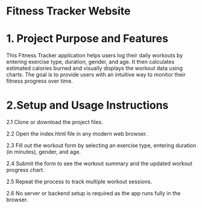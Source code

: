 # Fitness Tracker Website
# 1. Project Purpose and Features
This Fitness Tracker application helps users log their daily workouts by entering exercise type, duration, gender, and age. It then calculates estimated calories burned and visually displays the workout data using charts. The goal is to provide users with an intuitive way to monitor their fitness progress over time.
# 2.Setup and Usage Instructions
2.1 Clone or download the project files.

2.2 Open the index.html file in any modern web browser.

2.3 Fill out the workout form by selecting an exercise type, entering duration (in minutes), gender, and age.

2.4 Submit the form to see the workout summary and the updated workout progress chart.

2.5 Repeat the process to track multiple workout sessions.

2.6 No server or backend setup is required as the app runs fully in the browser.
